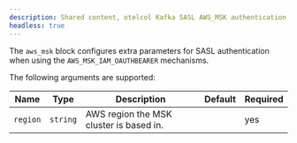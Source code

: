 ```yaml
---
description: Shared content, otelcol Kafka SASL AWS_MSK authentication
headless: true
---
```


The `aws_msk` block configures extra parameters for SASL authentication when using the `AWS_MSK_IAM_OAUTHBEARER` mechanisms.

The following arguments are supported:

| Name          | Type     | Description                                   | Default | Required |
| ------------- | -------- | --------------------------------------------- | ------- | -------- |
| `region`      | `string` | AWS region the MSK cluster is based in.       |         | yes      |
